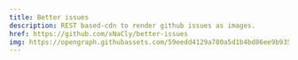 ```yaml
---
title: Better issues
description: REST based-cdn to render github issues as images.
href: https://github.com/xNaCly/better-issues
img: https://opengraph.githubassets.com/59eedd4129a780a5d1b4bd86ee9b93561c46bb50bc4f5a6bc051b96c7363cd37/xNaCly/better-issues
---
```

